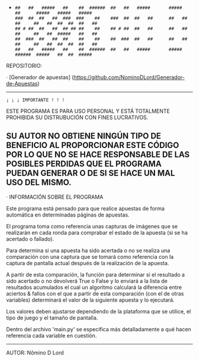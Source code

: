 -     ##   ##   #####   ##    ##  ######  ##   ##   #####       #####        ##      #####   #####   #####  
      ###  ##  ##   ##  ###  ###    ##    ###  ##  ##   ##      ##   ##      ##     ##   ##  ##  ##  ##   ##
      ## # ##  ##   ##  ## ## ##    ##    ## # ##  ##   ##      ##   ##      ##     ##   ##  #####   ##   ##
      ##  ###  ##   ##  ##    ##    ##    ##  ###  ##   ##      ##   ##      ##     ##   ##  ##  ##  ##   ##
      ##   ##   #####   ##    ##  ######  ##   ##   #####       #####        ######  #####   ##  ##  #####  

REPOSITORIO:

· 	[Generador de apuestas] (https://github.com/NominoDLord/Generador-de-Apuestas)

----------------------------------------------------------------

	¡ ¡ ¡ IMPORTANTE ! ! !

ESTE PROGRAMA ES PARA USO PERSONAL Y ESTÁ TOTALMENTE PROHIBIDA SU DISTRUBUCIÓN CON FINES LUCRATIVOS.

SU AUTOR NO OBTIENE NINGÚN TIPO DE BENEFICIO AL PROPORCIONAR ESTE CÓDIGO POR LO QUE NO SE HACE RESPONSABLE DE LAS
POSIBLES PERDIDAS QUE EL PROGRAMA PUEDAN GENERAR O DE SI SE HACE UN MAL USO DEL MISMO.
----------------------------------------------------------------

· INFORMACIÓN SOBRE EL PROGRAMA

Este programa está pensado para que realice apuestas de forma automática en determinadas páginas de apuestas.

El programa toma como referencia unas capturas de imágenes que se realizarán en cada ronda para comprabar el
estado de la apuesta (si se ha acertado o fallado).

Para determina si una apuesta ha sido acertada o no se realiza una comparación con una captura que se tomará
como referencia con la captura de pantalla actual después de la realización de la apuesta.

A partir de esta comparación, la función para determinar si el resultado a sido acertado o no devolverá True o
False y lo enviará a la lista de resultados acumulados el cual un algoritmo calculará la diferencia entre
aciertos & fallos con el que a partir de esta comparación (con el de otras variables) determinará el valor
de la siguiente apuesta y lo ejecutará.

Los valores deben ajustarse dependiendo de la plataforma que se utilice, el tipo de juego y el tamaño de pantalla.

Dentro del archivo 'main.py' se especifica más detalladamente a qué hacen referencia cada variable en cuestión.


----------------------------------------------------------------
AUTOR:
	Nômino D Lord
